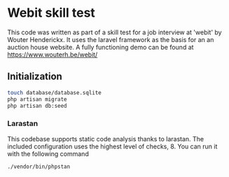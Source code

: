 # Webit skill test

This code was written as part of a skill test for a job interview at 'webit' by Wouter Henderickx. It uses the laravel framework as the basis for an an auction house website. A fully functioning demo can be found at https://www.wouterh.be/webit/

## Initialization
```bash
touch database/database.sqlite
php artisan migrate
php artisan db:seed
```

### Larastan

This codebase supports static code analysis thanks to larastan. The included configuration uses the highest level of checks, 8. You can run it with the following command

``` bash
./vendor/bin/phpstan
```

